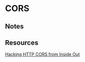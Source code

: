 # CORS

## Notes

## Resources

[Hacking HTTP CORS from Inside Out](https://infosecwriteups.com/hacking-http-cors-from-inside-out-512cb125c528)
